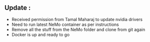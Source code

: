 ## Update :

 - Received permission from Tamal Maharaj to update nvidia drivers
 - Need to run latest NeMo container as per instructions
 - Remove all the stuff from the NeMo folder and clone from git again
 - Docker is up and ready to go
 
 
